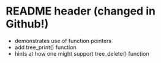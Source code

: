# README header (changed in Github!)
* demonstrates use of function pointers
* add tree_print() function
* hints at how one might support tree_delete() function
